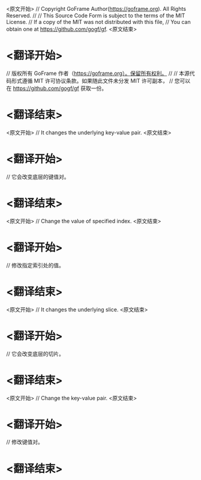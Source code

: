 
<原文开始>
// Copyright GoFrame Author(https://goframe.org). All Rights Reserved.
//
// This Source Code Form is subject to the terms of the MIT License.
// If a copy of the MIT was not distributed with this file,
// You can obtain one at https://github.com/gogf/gf.
<原文结束>

# <翻译开始>
// 版权所有 GoFrame 作者（https://goframe.org）。保留所有权利。
//
// 本源代码形式遵循 MIT 许可协议条款。如果随此文件未分发 MIT 许可副本，
// 您可以在 https://github.com/gogf/gf 获取一份。
# <翻译结束>







<原文开始>
// It changes the underlying key-value pair.
<原文结束>

# <翻译开始>
// 它会改变底层的键值对。
# <翻译结束>


<原文开始>
// Change the value of specified index.
<原文结束>

# <翻译开始>
// 修改指定索引处的值。
# <翻译结束>


<原文开始>
// It changes the underlying slice.
<原文结束>

# <翻译开始>
// 它会改变底层的切片。
# <翻译结束>
 
<原文开始>
// Change the key-value pair.
<原文结束>

# <翻译开始>
// 修改键值对。
# <翻译结束>


